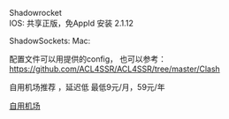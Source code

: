 Shadowrocket  
IOS: 
共享正版，免AppId 安装 2.1.12  

ShadowSockets:
Mac:

配置文件可以用提供的config，
也可以参考：
https://github.com/ACL4SSR/ACL4SSR/tree/master/Clash




自用机场推荐 ，延迟低
最低9元/月，59元/年

[自用机场](https://98ka.men/#/register?code=bNn2qaEl)
